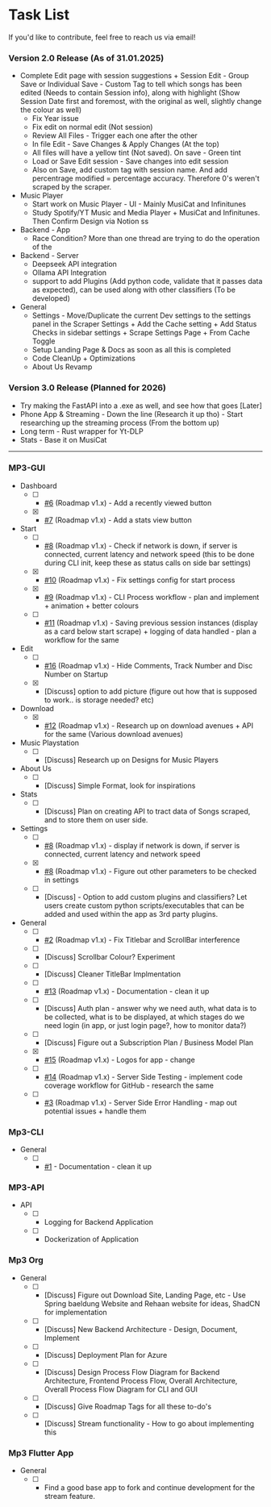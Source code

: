 # Task List

If you'd like to contribute, feel free to reach us via email!

### Version 2.0 Release (As of 31.01.2025)

- Complete Edit page with session suggestions + Session Edit - Group Save or Individual Save - Custom Tag to tell which songs has been edited (Needs to contain Session info), along with highlight (Show Session Date first and foremost, with the original as well, slightly change the colour as well)
    - Fix Year issue
    - Fix edit on normal edit (Not session)
    - Review All Files - Trigger each one after the other
    - In file Edit - Save Changes & Apply Changes (At the top)
    - All files will have a yellow tint (Not saved). On save - Green tint
    - Load or Save Edit session - Save changes into edit session
    - Also on Save, add custom tag with session name. And add percentrage modified = percentage accuracy. Therefore 0's weren't scraped by the scraper.
- Music Player
    - Start work on Music Player - UI - Mainly MusiCat and Infinitunes
    - Study Spotify/YT Music and Media Player + MusiCat and Infinitunes. Then Confirm Design via Notion ss
- Backend - App
    - Race Condition? More than one thread are trying to do the operation of the
- Backend - Server
    - Deepseek API integration
    - Ollama API Integration
    - support to add Plugins (Add python code, validate that it passes data as expected), can be used along with other classifiers (To be developed)
- General
    - Settings - Move/Duplicate the current Dev settings to the settings panel in the Scraper Settings + Add the Cache setting + Add Status Checks in sidebar settings + Scrape Settings Page + From Cache Toggle
    - Setup Landing Page & Docs as soon as all this is completed
    - Code CleanUp + Optimizations
    - About Us Revamp

### Version 3.0 Release (Planned for 2026)

- Try making the FastAPI into a .exe as well, and see how that goes [Later]
- Phone App & Streaming - Down the line (Research it up tho) -  Start researching up the streaming process (From the bottom up)
- Long term - Rust wrapper for Yt-DLP
- Stats - Base it on MusiCat

---

### MP3-GUI
* Dashboard
	- [ ] - [#6](https://github.com/Mp3-Automated-Tag-Editor/Automated-Mp3-Gui/issues/6) (Roadmap v1.x) - Add a recently viewed button
	- [x] - [#7](https://github.com/Mp3-Automated-Tag-Editor/Automated-Mp3-Gui/issues/7) (Roadmap v1.x) - Add a stats view button

* Start
	- [ ] - [#8](https://github.com/Mp3-Automated-Tag-Editor/Automated-Mp3-Gui/issues/8) (Roadmap v1.x) - Check if network is down, if server is connected, current latency and network speed (this to be done during CLI init, keep these as status calls on side bar settings)
 	- [x] - [#10](https://github.com/Mp3-Automated-Tag-Editor/Automated-Mp3-Gui/issues/10) (Roadmap v1.x) - Fix settings config for start process
	- [x] - [#9](https://github.com/Mp3-Automated-Tag-Editor/Automated-Mp3-Gui/issues/9) (Roadmap v1.x) - CLI Process workflow - plan and implement + animation + better colours
	- [ ] - [#11](https://github.com/Mp3-Automated-Tag-Editor/Automated-Mp3-Gui/issues/11) (Roadmap v1.x) - Saving previous session instances (display as a card below start scrape) + logging of data handled - plan a workflow for the same
* Edit
 	- [ ] - [#16](https://github.com/Mp3-Automated-Tag-Editor/Automated-Mp3-Gui/issues/16) (Roadmap v1.x) - Hide Comments, Track Number and Disc Number on Startup 
	- [x] - [Discuss] option to add picture (figure out how that is supposed to work.. is storage needed? etc)

* Download
	- [x] - [#12](https://github.com/Mp3-Automated-Tag-Editor/Automated-Mp3-Gui/issues/12) (Roadmap v1.x) - Research up on download avenues + API for the same (Various download avenues)

* Music Playstation
	- [ ] - [Discuss] Research up on Designs for Music Players

* About Us
	- [ ] - [Discuss] Simple Format, look for inspirations

* Stats
	- [ ] - [Discuss] Plan on creating API to tract data of Songs scraped, and to store them on user side.

* Settings
	- [ ] - [#8](https://github.com/Mp3-Automated-Tag-Editor/Automated-Mp3-Gui/issues/8) (Roadmap v1.x) - display if network is down, if server is connected, current latency and network speed
	- [x] - [#8](https://github.com/Mp3-Automated-Tag-Editor/Automated-Mp3-Gui/issues/8) (Roadmap v1.x) - Figure out other parameters to be checked in settings
 	- [ ] - [Discuss] - Option to add custom plugins and classifiers? Let users create custom python scripts/executables that can be added and used within the app as 3rd party plugins.

* General
	- [ ] - [#2](https://github.com/Mp3-Automated-Tag-Editor/Automated-Mp3-Gui/issues/2) (Roadmap v1.x) - Fix Titlebar and ScrollBar interference
	- [ ] - [Discuss] Scrollbar Colour? Experiment
	- [ ] - [Discuss] Cleaner TitleBar Implmentation
	- [ ] - [#13](https://github.com/Mp3-Automated-Tag-Editor/Automated-Mp3-Gui/issues/13) (Roadmap v1.x) - Documentation - clean it up
	- [ ] - [Discuss] Auth plan - answer why we need auth, what data is to be collected, what is to be displayed, at which stages do we need login (in app, or just login page?, how to monitor data?)
 	- [ ] - [Discuss] Figure out a Subscription Plan / Business Model Plan
	- [x] - [#15](https://github.com/Mp3-Automated-Tag-Editor/Automated-Mp3-Gui/issues/15) (Roadmap v1.x) - Logos for app - change
	- [ ] - [#14](https://github.com/Mp3-Automated-Tag-Editor/Automated-Mp3-Gui/issues/14) (Roadmap v1.x) - Server Side Testing - implement code coverage workflow for GitHub - research the same
	- [ ] - [#3](https://github.com/Mp3-Automated-Tag-Editor/Automated-Mp3-Gui/issues/3) (Roadmap v1.x) - Server Side Error Handling - map out potential issues + handle them

### Mp3-CLI
* General
	- [ ] - [#1](https://github.com/Mp3-Automated-Tag-Editor/Automated-Mp3-Cli/issues/1) - Documentation - clean it up

### MP3-API
* API
	- [ ] - Logging for Backend Application
	- [ ] - Dockerization of Application

### Mp3 Org
* General
	- [ ] - [Discuss] Figure out Download Site, Landing Page, etc - Use Spring baeldung Website and Rehaan website for ideas, ShadCN for implementation
	- [ ] - [Discuss] New Backend Architecture - Design, Document, Implement
	- [ ] - [Discuss] Deployment Plan for Azure
	- [ ] - [Discuss] Design Process Flow Diagram for Backend Architecture, Frontend Process Flow, Overall Architecture, Overall Process Flow Diagram for CLI and GUI
	- [ ] - [Discuss] Give Roadmap Tags for all these to-do's
 	- [ ] - [Discuss] Stream functionality - How to go about implementing this

### Mp3 Flutter App
* General
	- [ ] - Find a good base app to fork and continue development for the stream feature.
